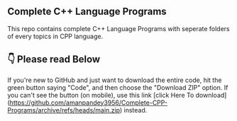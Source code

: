 ## Complete C++ Language Programs
This repo contains complete C++ Language Programs with seperate folders of every topics in CPP language.
## 👇 Please read Below
If you're new to GitHub and just want to download the entire code, hit the green button saying "Code", and then choose the "Download ZIP" option. If you can't see the button (on mobile), use this link [click Here To download] (https://github.com/amanpandey3956/Complete-CPP-Programs/archive/refs/heads/main.zip) instead.

